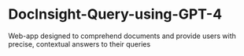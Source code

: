 # DocInsight-Query-using-GPT-4
Web-app designed to comprehend documents and provide users with precise, contextual answers to their queries
